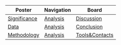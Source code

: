 | <center>Poster</center>           | <center>Navigation</center>   | <center>Board</center>                              |
|:----------------------------------|:------------------------------|:----------------------------------------------------|
| [Significance](./significance.md) | [Analysis](./Analysis.md)     | [Discussion](./Discussion&Conclusion.md#Discussion) |
| [Data](./Data.md)                 | [Analysis](./Analysis.md)     | [Conclusion](./Discussion&Conclusion.md#Conclusion) |
| [Methodology](./Methodology.md)   | [Analysis](./Analysis.md)     | [Tools&Contacts](./contacts.md)                     |


